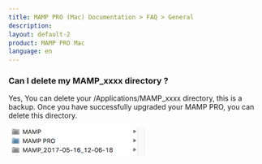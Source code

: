 ```yaml
---
title: MAMP PRO (Mac) Documentation > FAQ > General
description: 
layout: default-2
product: MAMP PRO Mac
language: en
---
```


### Can I delete my MAMP_xxxx  directory ?

Yes, You can delete your /Applications/MAMP_xxxx directory, this is a backup. Once you have successfully upgraded your MAMP PRO, you can delete this directory.

![MAMP](/en/MAMP-PRO-Mac/FAQ/General/FAQ13/backups.png)


